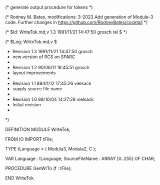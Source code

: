 (* generate output procedure for tokens *)

(* Rodney M. Bates, modifications: 
    3-2023 Add generation of Module-3 code. 
    Further changes in https://github.com/RodneyBates/cocktail
*) 

(* $Id: WriteTok.md,v 1.3 1991/11/21 14:47:50 grosch rel $ *)

(* $Log: WriteTok.md,v $
 * Revision 1.3  1991/11/21  14:47:50  grosch
 * new version of RCS on SPARC
 *
 * Revision 1.2  90/06/11  18:45:51  grosch
 * layout improvements
 * 
 * Revision 1.1  89/01/12  17:45:26  vielsack
 * supply source file name
 * 
 * Revision 1.0  88/10/04  14:27:28  vielsack
 * Initial revision
 * 
 *)

DEFINITION MODULE WriteTok;

  FROM IO IMPORT tFile;

  TYPE tLanguage = ( Modula3, Modula2, C );
  
  VAR
    Language  : tLanguage;
    SourceFileName : ARRAY [0..255] OF CHAR;

  PROCEDURE GenWrTo (f : tFile);

END WriteTok.
